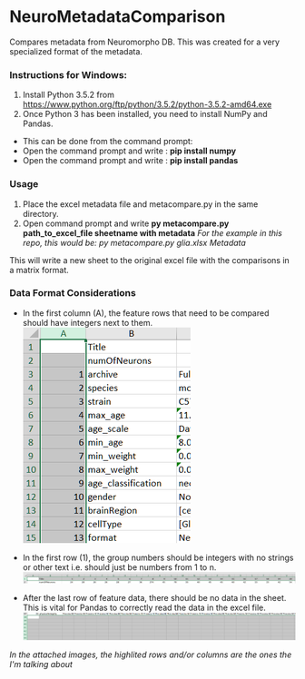 # NeuroMetadataComparison
Compares metadata from Neuromorpho DB. This was created for a very specialized format of the metadata.

### Instructions for Windows:

1. Install Python 3.5.2 from https://www.python.org/ftp/python/3.5.2/python-3.5.2-amd64.exe
2. Once Python 3 has been installed, you need to install NumPy and Pandas.
  - This can be done from the command prompt:
  - Open the command prompt and write : **pip install numpy**
  - Open the command prompt and write : **pip install pandas**

### Usage
1. Place the excel metadata file and metacompare.py in the same directory.
2. Open command prompt and write **py metacompare.py path_to_excel_file sheetname with metadata**
*For the example in this repo, this would be: py metacompare.py glia.xlsx Metadata*

This will write a new sheet to the original excel file with the comparisons in a matrix format.

### Data Format Considerations

- In the first column (A), the feature rows that need to be compared should have integers next to them.
![alt text](https://github.com/uns1/NeuroMetadataComparison/blob/master/readme_images/ColInt.PNG)

- In the first row (1), the group numbers should be integers with no strings or other text i.e. should just be numbers from 1 to n.
![alt text](https://github.com/uns1/NeuroMetadataComparison/blob/master/readme_images/GrpInt.PNG)

- After the last row of feature data, there should be no data in the sheet. This is vital for Pandas to correctly read the data in the excel file.
![alt text](https://github.com/uns1/NeuroMetadataComparison/blob/master/readme_images/NoDat.PNG)

*In the attached images, the highlited rows and/or columns are the ones the I'm talking about*
